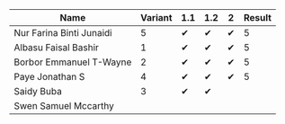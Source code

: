 |Name                              |Variant| 1.1 | 1.2 | 2 | Result |
|----------------------------------|-------|-----|-----|-----|----|
|Nur Farina Binti Junaidi          | 5     | ✔  | ✔ | ✔ | 5  |  
|Albasu Faisal Bashir              | 1     | ✔  | ✔ | ✔ | 5  |  
|Borbor Emmanuel T-Wayne           | 2     | ✔  | ✔ | ✔ | 5  |        
|Paye Jonathan S                   | 4     | ✔  | ✔ | ✔ | 5      
|Saidy Buba                        | 3     | ✔  | ✔  |    |   |    
|Swen Samuel Mccarthy              |       |    |    |    |    |   
